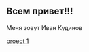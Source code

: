 ## Всем привет!!!
Меня зовут Иван Кудинов




[proect 1](https://github.com/ink48/IvanKudinov/blob/main/S1_Muzika_bolchich%20gorodov.ipynb)
